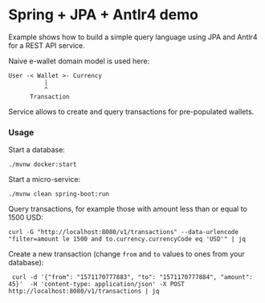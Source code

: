 # Spring + JPA + Antlr4 demo

Example shows how to build a simple query language using JPA and Antlr4 for a REST API service. 

Naive e-wallet domain model is used here: 

```
User -< Wallet >- Currency 
          |
          ^
      Transaction
```

Service allows to create and query transactions for pre-populated wallets.

### Usage

Start a database: 

```
./mvnw docker:start
```

Start a micro-service:

```
./mvnw clean spring-boot:run
```

Query transactions, for example those with amount less than or equal to 1500 USD:

```
curl -G "http://localhost:8080/v1/transactions" --data-urlencode "filter=amount le 1500 and to.currency.currencyCode eq 'USD'" | jq
```

Create a new transaction (change `from` and `to` values to ones from your database):

```
 curl -d '{"from": "1571170777883", "to": "1571170777884", "amount": 45}'  -H 'content-type: application/json' -X POST http://localhost:8080/v1/transactions | jq
```
